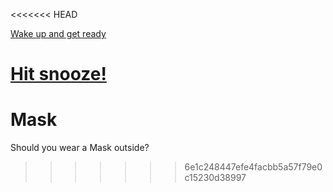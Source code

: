 <<<<<<< HEAD



[Wake up and get ready](situations/work.md)

[Hit snooze!](situations/fired.md)
=======
# Mask
Should you wear a Mask outside?
>>>>>>> 6e1c248447efe4facbb5a57f79e0c15230d38997
